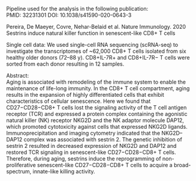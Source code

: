 Pipeline used for the analysis in the following publication:  
PMID: 32231301 DOI: 10.1038/s41590-020-0643-3

Pereira, De Maeyer, Covre, Nehar-Belaid et al.  Nature Immunology. 2020   
Sestrins induce natural killer function in senescent-like CD8+ T cells

Single cell data: 
We used single-cell RNA sequencing (scRNA-seq) to investigate the transcriptomes of ~62,000 CD8+ T cells isolated from six healthy older donors (72–88 y). 
CD8+IL-7R+ and CD8+IL-7R− T cells were sorted from each donor resulting in 12 samples. 


Abstract:   
Aging is associated with remodeling of the immune system to enable the maintenance of life-long immunity. In the CD8+ T cell
compartment, aging results in the expansion of highly differentiated cells that exhibit characteristics of cellular senescence. Here
we found that CD27−CD28−CD8+ T cells lost the signaling activity of the T cell antigen receptor (TCR) and expressed a protein
complex containing the agonistic natural killer (NK) receptor NKG2D and the NK adaptor molecule DAP12, which promoted cytotoxicity
against cells that expressed NKG2D ligands. Immunoprecipitation and imaging cytometry indicated that the NKG2D–
DAP12 complex was associated with sestrin 2. The genetic inhibition of sestrin 2 resulted in decreased expression of NKG2D and
DAP12 and restored TCR signaling in senescent-like CD27−CD28−CD8+ T cells. Therefore, during aging, sestrins induce the reprogramming
of non-proliferative senescent-like CD27−CD28−CD8+ T cells to acquire a broad-spectrum, innate-like killing activity.
